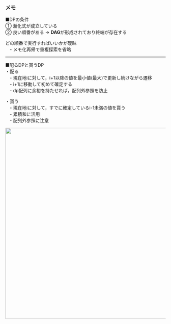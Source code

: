 ### メモ
■DPの条件  
① 漸化式が成立している  
② 良い順番がある → **DAG**が形成されており終端が存在する  

どの順番で実行すればいいかが曖昧  
　- メモ化再帰で重複探索を省略  

<hr>

■配るDPと貰うDP  
・配る  
　- 現在地iに対して，i+1以降の値を最小値(最大)で更新し続けながら遷移  
　- i+1に移動して初めて確定する  
　- dp配列に余裕を持たせれば，配列外参照を防止

・貰う  
　- 現在地iに対して，すでに確定しているi-1未満の値を貰う  
　- 累積和に活用  
　- 配列外参照に注意  

<img src="https://user-images.githubusercontent.com/106209681/212645596-14ea52f5-5e56-465d-a542-5150dfe8e5ff.jpg" 
    width="600px" height="600px">

